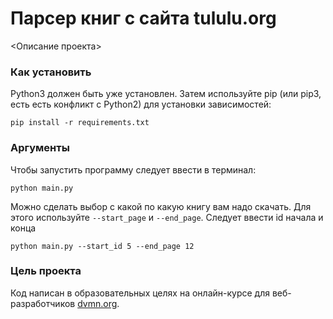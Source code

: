 # Парсер книг с сайта tululu.org

<Описание проекта>

### Как установить

Python3 должен быть уже установлен. Затем используйте pip (или pip3, есть есть конфликт с Python2) для установки зависимостей:
```
pip install -r requirements.txt
```

### Аргументы

Чтобы запустить программу следует ввести в терминал:
```
python main.py
```
Можно сделать выбор с какой по какую книгу вам надо скачать.
Для этого используйте `--start_page` и `--end_page`.
Следует ввести id начала и конца
```
python main.py --start_id 5 --end_page 12
```

### Цель проекта

Код написан в образовательных целях на онлайн-курсе для веб-разработчиков [dvmn.org](https://dvmn.org/).